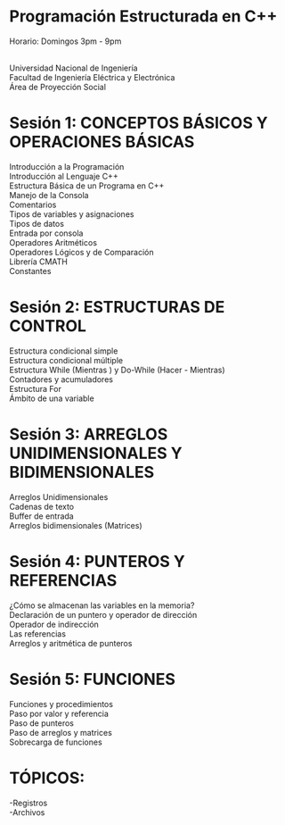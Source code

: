 # Programación Estructurada en C++
Horario: Domingos 3pm - 9pm<br /><br />

Universidad Nacional de Ingeniería<br />
Facultad de Ingeniería Eléctrica y Electrónica<br />
Área de Proyección Social<br />

# Sesión 1: CONCEPTOS BÁSICOS Y OPERACIONES BÁSICAS
Introducción a la Programación<br />
Introducción al Lenguaje C++<br />
Estructura Básica de un Programa en C++<br />
Manejo de la Consola<br />
Comentarios<br />
Tipos de variables y asignaciones<br />
Tipos de datos<br />
Entrada por consola<br />
Operadores Aritméticos<br />
Operadores Lógicos y de Comparación<br />
Librería CMATH<br />
Constantes<br />

# Sesión 2: ESTRUCTURAS DE CONTROL
Estructura condicional simple<br />
Estructura condicional múltiple<br />
Estructura While (Mientras ) y Do-While (Hacer - Mientras)<br />
Contadores y acumuladores<br />
Estructura For<br />
Ámbito de una variable<br />

# Sesión 3: ARREGLOS UNIDIMENSIONALES Y BIDIMENSIONALES
Arreglos Unidimensionales<br />
Cadenas de texto<br />
Buffer de entrada<br />
Arreglos bidimensionales (Matrices)<br />

# Sesión 4: PUNTEROS Y REFERENCIAS
¿Cómo se almacenan las variables en la memoria?<br />
Declaración de un puntero y operador de dirección<br />
Operador de indirección<br />
Las referencias<br />
Arreglos y aritmética de punteros<br />

# Sesión 5: FUNCIONES
Funciones y procedimientos<br />
Paso por valor y referencia<br />
Paso de punteros<br />
Paso de arreglos y matrices<br />
Sobrecarga de funciones<br />

# TÓPICOS: 
-Registros<br />
-Archivos<br />
